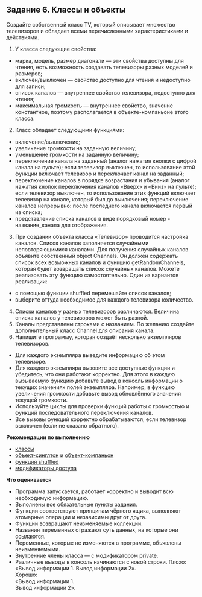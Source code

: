 ## Задание 6. Классы и объекты
Создайте собственный класс TV, который описывает множество телевизоров и обладает всеми перечисленными характеристиками и действиями.
1. У класса следующие свойства:
- марка, модель, размер диагонали — эти свойства доступны для чтения,
  есть возможность создавать телевизоры разных моделей и размеров;
- включён/выключен — свойство доступно для чтения и недоступно для записи;
- список каналов — внутреннее свойство телевизора, недоступно для чтения;
- максимальная громкость — внутреннее свойство, значение константное,
  поэтому располагается в объекте-компаньоне этого класса.
2. Класс обладает следующими функциями:
- включение/выключение;
- увеличение громкости на заданную величину;
- уменьшение громкости на заданную величину;
- переключение канала на заданный (аналог нажатия кнопки с цифрой канала на пульте);
  если телевизор выключен, то использование
  этой функции включает телевизор и переключает канал на заданный;
- переключение каналов в порядке возрастания и убывания (аналог нажатия кнопок переключения каналов «Вверх» и «Вниз» на
  пульте); если телевизор выключен, то использование этих функций включает телевизор на канале, который был до
  выключения; переключение каналов непрерывно: после последнего канала включается первый из списка;
- представление списка каналов в виде порядковый номер - название_канала для отображения.
3. При создании объекта класса «Телевизор» проводится настройка каналов.
   Список каналов заполняется случайными неповторяющимися каналами.
   Для получения случайных каналов объявите собственный object Channels. Он должен содержать список всех возможных
   каналов и функцию getRandomChannels, которая будет возвращать список случайных каналов. Можете реализовать эту
   функцию самостоятельно. Один из вариантов реализации:
- с помощью функции shuffled перемешайте список каналов;
- выберите оттуда необходимое для каждого телевизора количество.
4. Списки каналов у разных телевизоров различаются. Величина списка каналов у телевизоров может быть разной.
5. Каналы представлены строками с названием. По желанию создайте дополнительный класс Channel для описания канала.
6. Напишите программу, которая создаёт несколько экземпляров телевизоров.
- Для каждого экземпляра выведите информацию об этом телевизоре.
- Для каждого экземпляра вызовите все доступные функции и убедитесь, что они работают корректно. Для этого в каждую
  вызываемую функцию добавьте вывод в консоль информации о текущих значениях полей экземпляра. Например, в функцию
  увеличения громкости добавьте вывод обновлённого значения текущей громкости.
- Используйте циклы для проверки функций работы с громкостью и функций последовательного переключения каналов.
- Все вызовы функций корректно обрабатываются, если телевизор выключен (если не сказано обратного).

**Рекомендации по выполнению**
- [классы](https://kotlinlang.org/docs/classes.html)
- [объект-синглтон](https://kotlinlang.org/docs/object-declarations.html#object-declarations-overview)
  и [объект-компаньон](https://kotlinlang.org/docs/object-declarations.html#companion-objects)
- [функция shuffled](https://kotlinlang.org/api/latest/jvm/stdlib/kotlin.collections/shuffled.html)
- [модификаторы доступа](https://kotlinlang.org/docs/visibility-modifiers.html#classes-and-interfaces)

**Что оценивается**
- Программа запускается, работает корректно и выводит всю необходимую информацию.
- Выполнены все обязательные пункты задания.
- Функции соответствуют принципам чёрного ящика, выполняют атомарные операции и независимы друг от друга.
- Функции возвращают неизменяемые коллекции.
- Названия переменных отражают суть данных, на которые они ссылаются.
- Переменные, которые не изменяются в программе, объявлены неизменяемыми.
- Внутренние члены класса — с модификатором private.
- Различные выводы в консоль начинаются с новой строки.
  Плохо: «Вывод информации 1. Вывод информации 2». </br>
Хорошо:
</br> «Вывод информации 1.
</br> Вывод информации 2».